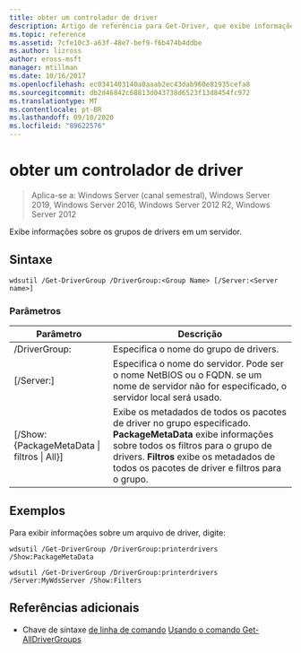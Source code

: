 ```yaml
---
title: obter um controlador de driver
description: Artigo de referência para Get-Driver, que exibe informações sobre os grupos de drivers em um servidor.
ms.topic: reference
ms.assetid: 7cfe10c3-a63f-48e7-bef9-f6b474b4ddbe
ms.author: lizross
author: eross-msft
manager: mtillman
ms.date: 10/16/2017
ms.openlocfilehash: ec0341403140a0aaab2ec43dab960e81935cefa8
ms.sourcegitcommit: db2d46842c68813d043738d6523f13d8454fc972
ms.translationtype: MT
ms.contentlocale: pt-BR
ms.lasthandoff: 09/10/2020
ms.locfileid: "89622576"
---
```

# <a name="get-drivergroup"></a>obter um controlador de driver

> Aplica-se a: Windows Server (canal semestral), Windows Server 2019, Windows Server 2016, Windows Server 2012 R2, Windows Server 2012

Exibe informações sobre os grupos de drivers em um servidor.

## <a name="syntax"></a>Sintaxe
```
wdsutil /Get-DriverGroup /DriverGroup:<Group Name> [/Server:<Server name>]
```
### <a name="parameters"></a>Parâmetros
|Parâmetro|Descrição|
|-------|--------|
|/DriverGroup:<Group Name>|Especifica o nome do grupo de drivers.|
|[/Server:<Server name>]|Especifica o nome do servidor. Pode ser o nome NetBIOS ou o FQDN.  se um nome de servidor não for especificado, o servidor local será usado.|
|[/Show: {PackageMetaData &#124; filtros &#124; All}]|Exibe os metadados de todos os pacotes de driver no grupo especificado. **PackageMetaData** exibe informações sobre todos os filtros para o grupo de drivers. **Filtros** exibe os metadados de todos os pacotes de driver e filtros para o grupo.|
## <a name="examples"></a>Exemplos
Para exibir informações sobre um arquivo de driver, digite:
```
wdsutil /Get-DriverGroup /DriverGroup:printerdrivers /Show:PackageMetaData
```
```
wdsutil /Get-DriverGroup /DriverGroup:printerdrivers /Server:MyWdsServer /Show:Filters
```
## <a name="additional-references"></a>Referências adicionais
- Chave de sintaxe [de linha de comando](command-line-syntax-key.md) 
 [Usando o comando Get-AllDriverGroups](using-the-get-alldrivergroups-command.md)
